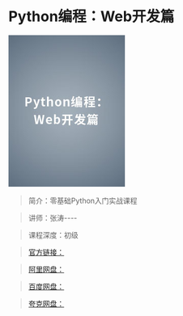 # Python编程：Web开发篇

![img](../../assets/Ciqc1F7Z7c6AYDc2AABUqdLwsBs823.jpg)

> 简介：零基础Python入门实战课程

> 讲师：张涛----

> 课程深度：初级

> [官方链接：]()

> [阿里网盘：]()

> [百度网盘：]()

> [夸克网盘：]()
